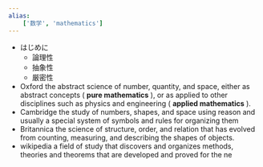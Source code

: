 ```yaml
---
alias:
    ['数学', 'mathematics']
---
```

- はじめに
    - 論理性
    - 抽象性
    - 厳密性
- Oxford 
  the abstract science of number, quantity, and space, either as abstract concepts ( **pure mathematics** ), or as applied to other disciplines such as physics and engineering ( **applied mathematics** ).
- Cambridge
  the study of numbers, shapes, and space using reason and usually a special system of symbols and rules for organizing them
- Britannica 
  the science of structure, order, and relation that has evolved from counting, measuring, and describing the shapes of objects.
- wikipedia
  a field of study that discovers and organizes methods, theories and theorems that are developed and proved for the ne